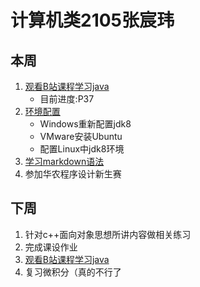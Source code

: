 # **计算机类2105张宸玮**

## **本周**
1. [观看B站课程学习java](https://www.bilibili.com/video/BV1DQ4y1Z7RM)
    - 目前进度:P37
2. [环境配置](https://www.bilibili.com/video/BV1Px411f7Tf?from=search&seid=13705396890489737868&spm_id_from=333.337.0.0)
    - Windows重新配置jdk8
    - VMware安装Ubuntu
    - 配置Linux中jdk8环境
3. [学习markdown语法](https://www.runoob.com/markdown/md-tutorial.html)
4. 参加华农程序设计新生赛

## **下周**
1. 针对c++面向对象思想所讲内容做相关练习
2. 完成课设作业
3. [观看B站课程学习java](https://www.bilibili.com/video/BV1DQ4y1Z7RM)
4. 复习微积分（真的不行了




